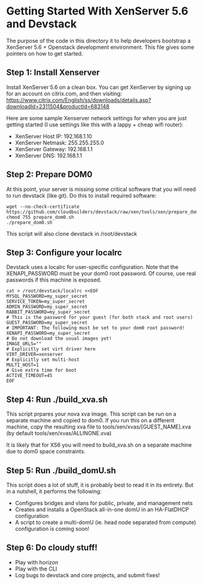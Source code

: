 Getting Started With XenServer 5.6 and Devstack
===============================================
The purpose of the code in this directory it to help developers bootstrap
a XenServer 5.6 + Openstack development environment.  This file gives
some pointers on how to get started.

Step 1: Install Xenserver
------------------------
Install XenServer 5.6 on a clean box. You can get XenServer by signing
up for an account on citrix.com, and then visiting:
https://www.citrix.com/English/ss/downloads/details.asp?downloadId=2311504&productId=683148

Here are some sample Xenserver network settings for when you are just
getting started (I use settings like this with a lappy + cheap wifi router):

* XenServer Host IP: 192.168.1.10
* XenServer Netmask: 255.255.255.0
* XenServer Gateway: 192.168.1.1
* XenServer DNS: 192.168.1.1

Step 2: Prepare DOM0
-------------------
At this point, your server is missing some critical software that you will
need to run devstack (like git).  Do this to install required software:

    wget --no-check-certificate https://github.com/cloudbuilders/devstack/raw/xen/tools/xen/prepare_dom0.sh
    chmod 755 prepare_dom0.sh
    ./prepare_dom0.sh

This script will also clone devstack in /root/devstack

Step 3: Configure your localrc
-----------------------------
Devstack uses a localrc for user-specific configuration.  Note that
the XENAPI_PASSWORD must be your dom0 root password.
Of course, use real passwords if this machine is exposed.

    cat > /root/devstack/localrc <<EOF
    MYSQL_PASSWORD=my_super_secret
    SERVICE_TOKEN=my_super_secret
    ADMIN_PASSWORD=my_super_secret
    RABBIT_PASSWORD=my_super_secret
    # This is the password for your guest (for both stack and root users)
    GUEST_PASSWORD=my_super_secret
    # IMPORTANT: The following must be set to your dom0 root password!
    XENAPI_PASSWORD=my_super_secret
    # Do not download the usual images yet!
    IMAGE_URLS=""
    # Explicitly set virt driver here
    VIRT_DRIVER=xenserver
    # Explicitly set multi-host
    MULTI_HOST=1
    # Give extra time for boot
    ACTIVE_TIMEOUT=45
    EOF

Step 4: Run ./build_xva.sh
--------------------------
This script prpares your nova xva image.  This script can be run on a separate machine
and copied to dom0.  If you run this on a different machine, copy the resulting xva
file to tools/xen/xvas/[GUEST_NAME].xva (by default tools/xen/xvas/ALLINONE.xva)

It is likely that for XS6 you will need to build_xva.sh on a separate machine due
to dom0 space constraints.

Step 5: Run ./build_domU.sh
--------------------------
This script does a lot of stuff, it is probably best to read it in its entirety.
But in a nutshell, it performs the following:

* Configures bridges and vlans for public, private, and management nets
* Creates and installs a OpenStack all-in-one domU in an HA-FlatDHCP configuration
* A script to create a multi-domU (ie. head node separated from compute) configuration is coming soon!

Step 6: Do cloudy stuff!
--------------------------
* Play with horizon
* Play with the CLI
* Log bugs to devstack and core projects, and submit fixes!
